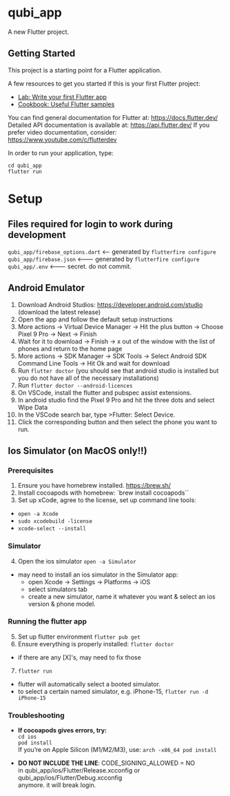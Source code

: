 # qubi_app

A new Flutter project.

## Getting Started

This project is a starting point for a Flutter application.

A few resources to get you started if this is your first Flutter project:

- [Lab: Write your first Flutter app](https://docs.flutter.dev/get-started/codelab)
- [Cookbook: Useful Flutter samples](https://docs.flutter.dev/cookbook)

You can find general documentation for Flutter at: https://docs.flutter.dev/
Detailed API documentation is available at: https://api.flutter.dev/
If you prefer video documentation, consider: https://www.youtube.com/c/flutterdev

In order to run your application, type:

   `cd qubi_app`  
   `flutter run`  

# Setup
## Files required for login to work during development
`qubi_app/firebase_options.dart`  <-- generated by `flutterfire configure`  
`qubi_app/firebase.json`  <--- generated by `flutterfire configure`  
`qubi_app/.env`  <--- secret. do not commit.  

## Android Emulator
1. Download Android Studios: https://developer.android.com/studio (download the latest release)
2. Open the app and follow the default setup instructions
3. More actions -> Virtual Device Manager -> Hit the plus button -> Choose Pixel 9 Pro -> Next -> Finish
4. Wait for it to download -> Finish -> x out of the window with the list of phones and return to the home page
5. More actions -> SDK Manager -> SDK Tools -> Select Android SDK Command Line Tools -> Hit Ok and wait for download
6. Run `flutter doctor` (you should see that android studio is installed but you do not have all of the necessary installations)
7. Run `flutter doctor --android-licences`
8. On VSCode, install the flutter and pubspec assist extensions.
9. In android studio find the Pixel 9 Pro and hit the three dots and select Wipe Data
10. In the VSCode search bar, type >Flutter: Select Device.
11. Click the corresponding button and then select the phone you want to run.


## Ios Simulator (on MacOS only!!)
### Prerequisites
1. Ensure you have homebrew installed. https://brew.sh/
2. Install cocoapods with homebrew: `brew install cocoapods``
3. Set up xCode, agree to the license, set up command line tools:
- `open -a Xcode`
- `sudo xcodebuild -license`
- `xcode-select --install`

### Simulator
4. Open the ios simulator
`open -a Simulator`
- may need to install an ios simulator in the Simulator app:
  - open Xcode → Settings → Platforms → iOS 
  - select simulators tab
  - create a new simulator, name it whatever you want & select an ios version & phone model. 

### Running the flutter app
5. Set up flutter environment
`flutter pub get`
6. Ensure everything is properly installed:
`flutter doctor`
- if there are any [X]'s, may need to fix those
7. `flutter run`
- flutter will automatically select a booted simulator.
- to select a certain named simulator, e.g. iPhone-15,
`flutter run -d iPhone-15`

### Troubleshooting
- **If cocoapods gives errors, try:**  
`cd ios`   
`pod install`  
If you’re on Apple Silicon (M1/M2/M3), use: `arch -x86_64 pod install`


- **DO NOT INCLUDE THE LINE**: CODE_SIGNING_ALLOWED = NO  
in qubi_app/ios/Flutter/Release.xcconfig or  
qubi_app/ios/Flutter/Debug.xcconfig  
anymore. it will break login. 
